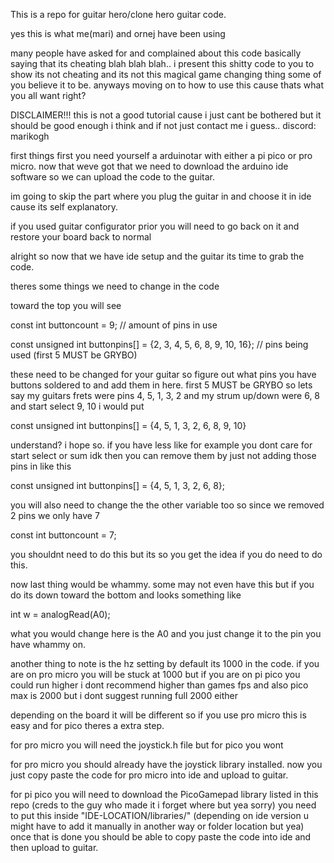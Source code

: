 This is a repo for guitar hero/clone hero guitar code.

yes this is what me(mari) and ornej have been using 

many people have asked for and complained about this code basically saying that its cheating blah blah blah.. i present this shitty code to you to show its not cheating and its not this magical game changing thing some of you believe it to be.
anyways moving on to how to use this cause thats what you all want right?

DISCLAIMER!!! 
this is not a good tutorial cause i just cant be bothered but it should be good enough i think and if not just contact me i guess..
discord: marikogh

first things first you need yourself a arduinotar with either a pi pico or pro micro.
now that weve got that we need to download the arduino ide software so we can upload the code to the guitar.

im going to skip the part where you plug the guitar in and choose it in ide cause its self explanatory.

if you used guitar configurator prior you will need to go back on it and restore your board back to normal

alright so now that we have ide setup and the guitar its time to grab the code. 

theres some things we need to change in the code 

toward the top you will see 

const int buttoncount = 9; // amount of pins in use

const unsigned int buttonpins[] = {2, 3, 4, 5, 6, 8, 9, 10, 16}; // pins being used (first 5 MUST be GRYBO)

these need to be changed for your guitar so figure out what pins you have buttons soldered to and add them in here.
first 5 MUST be GRYBO so lets say my guitars frets were pins 4, 5, 1, 3, 2 and my strum up/down were 6, 8 and start select 9, 10
i would put 

const unsigned int buttonpins[] = {4, 5, 1, 3, 2, 6, 8, 9, 10}

understand? i hope so. if you have less like for example you dont care for start select or sum idk then you can remove them by just not adding those pins in like this 

const unsigned int buttonpins[] = {4, 5, 1, 3, 2, 6, 8};

you will also need to change the the other variable too so since we removed 2 pins we only have 7

const int buttoncount = 7;

you shouldnt need to do this but its so you get the idea if you do need to do this. 

now last thing would be whammy. some may not even have this but if you do its down toward the bottom and looks something like 

int w = analogRead(A0);

what you would change here is the A0 and you just change it to the pin you have whammy on.

another thing to note is the hz setting by default its 1000 in the code. 
if you are on pro micro you will be stuck at 1000 but if you are on pi pico you could run higher
i dont recommend higher than games fps and also pico max is 2000 but i dont suggest running full 2000 either


depending on the board it will be different so if you use pro micro this is easy and for pico theres a extra step.

for pro micro you will need the joystick.h file but for pico you wont

for pro micro you should already have the joystick library installed.
now you just copy paste the code for pro micro into ide and upload to guitar.

for pi pico you will need to download the PicoGamepad library listed in this repo (creds to the guy who made it i forget where but yea sorry)
you need to put this inside "IDE-LOCATION/libraries/" (depending on ide version u might have to add it manually in another way or folder location but yea)
once that is done you should be able to copy paste the code into ide and then upload to guitar.

